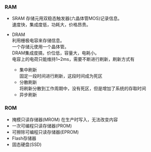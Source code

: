 ### RAM
- SRAM 
存储元用双稳态触发器(六晶体管MOS)记录信息。  
速度快，集成度低，功耗大，价格昂贵。  

- DRAM  
利用栅极电容来存储信息。  
一个存储元使用一个晶体管。  
DRAM集成度搞，价位低，容量大，电耗小。  
电容上的电荷只能维持1~2ms，需要不断进行刷新，刷新方式有  
  - 集中刷新  
  固定一段时间进行刷新，这段时间成为死区
  - 分散刷新  
  将刷新分散到工作周期中，没有死区，但是增加了系统的存取时间
  - 异步刷新

### ROM  
- 掩模只读存储器(MROM) 
在生产时写入，无法改变内容
- 一次可编程只读存储器(PROM)
- 可擦除可编程只读存储器(EPROM)
- Flash存储器
- 固态硬盘(SSD)